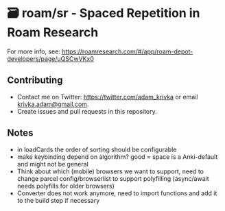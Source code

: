 # 🗃️ roam/sr - Spaced Repetition in Roam Research

For more info, see: https://roamresearch.com/#/app/roam-depot-developers/page/uQSCwVKx0

## Contributing

- Contact me on Twitter: https://twitter.com/adam_krivka or email krivka.adam@gmail.com.
- Create issues and pull requests in this repository.

## Notes

- in loadCards the order of sorting should be configurable
- make keybinding depend on algorithm? good = space is a Anki-default and might not be general
- Think about which (mobile) browsers we want to support, need to change parcel config/browserlist to support polyfilling (async/await needs polyfills for older browsers)
- Converter does not work anymore, need to import functions and add it to the build step if necessary
